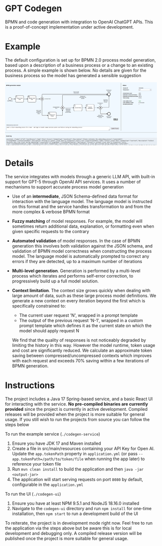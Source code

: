# GPT Codegen
BPMN and code generation with integration to OpenAI ChatGPT APIs.  This is a proof-of-concept implementation under active development.

# Example
The default configuration is set up for BPMN 2.0 process model generation, based upon a description of a business process or a change to an existing process.  A simple example is shown below.  No details are given for the business process so the model has generated a sensible suggestion

![Alt text](resources/bpmn-simple-example.png)

# Details
The service integrates with models through a generic LLM API, with built-in support for GPT-5 through OpenAI API services.  It uses a number of mechanisms to support accurate process model generation
* Use of an **intermediate**, JSON Schema-defined data format for interaction with the language model.  The language model is instructed on this format and the service handles transformation to and from the more complex & verbose BPMN format
* **Fuzzy matching** of model responses.  For example, the model will sometimes return additional data, explanation, or formatting even when given specific requests to the contrary
* **Automated validation** of model responses.  In the case of BPMN generation this involves both validation against the JSON schema, and validation of BPMN model correctness when constructing the process model.  The language model is automatically prompted to correct any errors if they are detected, up to a maximum number of iterations
* **Multi-level generation**.  Generation is performed by a multi-level process which iterates and performs self-error correction, to progressively build up a full model solution.
* **Context limitation**.  The context size grows quickly when dealing with large amount of data, such as these large process model definitions.  We generate a new context on every iteration beyond the first which is specifically constrained to:
  * The current user request 'N', wrapped in a prompt template
  * The output of the previous request 'N-1', wrapped in a custom prompt template which defines it as the current state on which the model should apply request N

  We find that the quality of responses is not noticeably degraded by limiting the history in this way.  However the model runtime, token usage and cost are significantly reduced.  We calculate an approximate token saving between compressed/uncompressed contexts which improves with each request and exceeds 70% saving within a few iterations of BPMN generation.

# Instructions
The project includes a Java 17 Spring-based service, and a basic React UI for interacting with the service.  **No pre-compiled binaries are currently provided** since the project is currently in active development.  Compiled releases will be provided when the project is more suitable for general usage.  If you still wish to run the projects from source you can follow the steps below

To run the example service (`./codegen-service`)
1. Ensure you have JDK 17 and Maven installed
1. Create a file in src/main/resources containing your API Key for Open AI.  Update the `app.tokenPath` property in `application.yml` (or pass `--app.tokenPath=/path/to/token/file` when running the app later) to reference your token file
1. Run `mvn clean install` to build the application and then `java -jar <output-jar>`
1. The application will start serving requests on port `8080` by default, configurable in the `application.yml`

To run the UI (`./codegen-ui`)
1. Ensure you have at least NPM 9.5.1 and NodeJS 18.16.0 installed
1. Navigate to the `codegen-ui` directory and run `npm install` for one-time installation, then `npm start` to run a development build of the UI

To reiterate, the project is in development mode right now.  Feel free to run the application via the steps above but be aware this is for local development and debugging only.  A compiled release version will be published once the project is more suitable for general usage.
